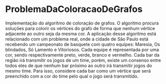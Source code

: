 # ProblemaDaColoracaoDeGrafos
Implementação do algoritmo de coloração de grafos. O algoritmo procura soluções para colorir os vértices do grafo de forma que nenhum
vértice adjacente ao outro seja da mesma cor. A aplicação desse algoritmo está relacionado com um problema real, onde a cidade de São Paulo está
recebendo um campeonato de basquete com quatro equipes: Maresia, Os blindados, Só Lamento e Vitoriosos. Cada equipe é representada por uma cor, sendo respectivamente preto, verde, branco e vermelho. Cada bar da região irá transmitir os jogos de um time, porém, existe um consenso entre todos eles de que nenhum bar próximo ao outro irá transmitir jogos do mesmo time. Para isso, considere cada bar como um vértice que será preenchido com a cor do time pelo qual o jogo será transmitido.
